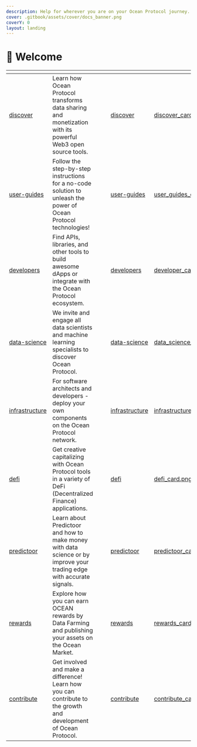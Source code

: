 ```yaml
---
description: Help for wherever you are on your Ocean Protocol journey.
cover: .gitbook/assets/cover/docs_banner.png
coverY: 0
layout: landing
---
```


# 👋 Welcome

<table data-view="cards">
  <thead>
    <tr>
      <th data-type="content-ref"></th>
      <th></th>
      <th data-hidden data-type="files"></th>
      <th data-hidden data-type="files"></th>
      <th data-hidden data-card-target data-type="content-ref"></th>
      <th data-hidden data-card-cover data-type="files"></th>
    </tr>
  </thead>
  <tbody>
    <tr>
      <td><a href="discover/">discover</a></td>
      <td>Learn how Ocean Protocol transforms data sharing and monetization with its powerful Web3 open source tools.</td>
      <td></td>
      <td></td>
      <td><a href="discover/">discover</a></td>
      <td><a href=".gitbook/assets/cover/discover_card.png">discover_card.png</a></td>
    </tr>
    <tr>
      <td><a href="user-guides/">user-guides</a></td>
      <td>Follow the step-by-step instructions for a no-code solution to unleash the power of Ocean Protocol technologies!</td>
      <td></td>
      <td></td>
      <td><a href="user-guides/">user-guides</a></td>
      <td><a href=".gitbook/assets/cover/user_guides_card.png">user_guides_card.png</a></td>
    </tr>
    <tr>
      <td><a href="developers/">developers</a></td>
      <td>Find APIs, libraries, and other tools to build awesome dApps or integrate with the Ocean Protocol ecosystem.</td>
      <td></td>
      <td></td>
      <td><a href="developers/">developers</a></td>
      <td><a href=".gitbook/assets/cover/developer_card.png">developer_card.png</a></td>
    </tr>
    <tr>
      <td><a href="data-science/">data-science</a></td>
      <td>We invite and engage all data scientists and machine learning specialists to discover Ocean Protocol.</td>
      <td></td>
      <td></td>
      <td><a href="data-science/">data-science</a></td>
      <td><a href=".gitbook/assets/cover/data_science_card.png">data_science_card.png</a></td>
    </tr>
    <tr>
      <td><a href="infrastructure/">infrastructure</a></td>
      <td>For software architects and developers - deploy your own components on the Ocean Protocol network.</td>
      <td></td>
      <td></td>
      <td><a href="infrastructure/">infrastructure</a></td>
      <td><a href=".gitbook/assets/cover/infrastructure_card.png">infrastructure_card.png</a></td>
    </tr>
    <tr>
      <td><a href="defi/">defi</a></td>
      <td>Get creative capitalizing with Ocean Protocol tools in a variety of DeFi (Decentralized Finance) applications.</td>
      <td></td>
      <td></td>
      <td><a href="defi/">defi</a></td>
      <td><a href=".gitbook/assets/cover/defi_card.png">defi_card.png</a></td>
    </tr>
    <tr>
      <td><a href="predictoor/">predictoor</a></td>
      <td>Learn about Predictoor and how to make money with data science or by improve your trading edge with accurate signals.</td>
      <td></td>
      <td></td>
      <td><a href="predictoor/">predictoor</a></td>
      <td><a href=".gitbook/assets/cover/predictoor_card.jpg">predictoor_card.jpg</a></td>
    </tr>
    <tr>
      <td><a href="rewards/">rewards</a></td>
      <td>Explore how you can earn OCEAN rewards by Data Farming and publishing your assets on the Ocean Market.</td>
      <td></td>
      <td></td>
      <td><a href="rewards/">rewards</a></td>
      <td><a href=".gitbook/assets/cover/rewards_card.png">rewards_card.png</a></td>
    </tr>
    <tr>
      <td><a href="contribute/">contribute</a></td>
      <td>Get involved and make a difference! Learn how you can contribute to the growth and development of Ocean Protocol.</td>
      <td></td>
      <td></td>
      <td><a href="contribute/">contribute</a></td>
      <td><a href=".gitbook/assets/cover/contribute_card.png">contribute_card.png</a></td>
    </tr>
  </tbody>
</table>